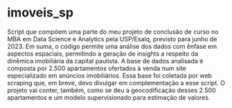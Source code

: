 # imoveis_sp
Script que compõem uma parte do meu projeto de conclusão de curso no MBA em Data Science e Analytics pela USP/Esalq, previsto para junho de 2023. 
Em suma, o código permite uma análise dos dados com ênfase em aspectos espaciais, permitindo a geração de insights a respeito da dinêmica
imobiliária da capital paulista. 
A base de dados analisada é composta por 2.500 apartamentos ofertados à venda num site especializado em anúncios imobiliários. 
Essa base foi coletada por web scraping que, em breve, devo divulgar em complementação a esse script. O projeto vai conter, também, como se deu a geocodificação desses 2.500 apartamentos e um modelo supervisionado para estimação de valores.  
